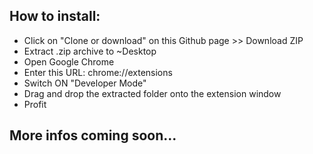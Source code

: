 ## How to install:
- Click on "Clone or download" on this Github page >> Download ZIP
- Extract .zip archive to ~Desktop
- Open Google Chrome
- Enter this URL: chrome://extensions
- Switch ON "Developer Mode"
- Drag and drop the extracted folder onto the extension window
- Profit

## More infos coming soon...
